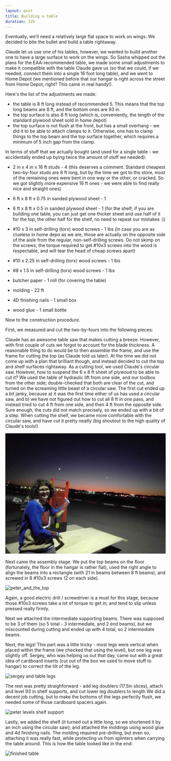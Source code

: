 ```yaml
---
layout: post
title: Building a table
duration: 12h
---
```


Eventually, we'll need a relatively large flat space to work on wings. We decided to bite the bullet and build a table rightaway. 

Claude let us use one of his tables, however, we wanted to build another one to have a large surface to work on the wings. So Sasha whipped out the plans 
for the EAA-recommended table, we made some small adjustments to make it compatible with the table Claude gave us
(so that we could, if we needed, connect them into a single 16 foot long table), and we went to Home Depot (we mentioned before that our hangar is right across the street from Home Depot, right? This came in real handy!). 

Here's the list of the adjustments we made: 

 - the table is 8 ft long instead of recommended 5. This means that the top long beams are 8 ft, and the bottom ones are 93 in.
 - the top surface is also 8 ft long (which is, conveniently, the length of the standard plywood sheet sold in home depot)
 - the top surface is not flush at the front, but has a small overhang - we did it to be able to attach clamps to it. Otherwise,
   one has to clamp things to the top beam and the top surface together, which requires a minimum of 5 inch gap from the clamp. 

In terms of stuff that we actually bought (and used for a single table - we accidentally ended up bying twice the amount of stuff we needed):
 - 2 in x 4 in x 16 ft studs - 4 (this deserves a comment. Standard cheapest two-by-four studs are 8 ft long, but by the time we got
   to the store, most of the remaining ones were bent in one way or the other, or cracked. So we got slightly more expensive 16 ft ones - 
   we were able to find really nice and straight ones)

 - 6 ft x 8 ft x 0.75 in sanded plywood sheet - 1
 - 6 ft x 8 ft x 0.5 in sanded plywood sheet - 1 (for the shelf; if you are building one table, you can just get one thicker sheet and use 
   half of it for the top, the other half for the shelf, no need to repeat our mistakes :))

 - #10 x 3 in self-drilling (torx) wood screws - 1 lbs (in case you are as clueless in home depo as we are, those are actually on the opposite side of the aisle from the regular, non-self-drilling screws. Do not skimp on the screws, the torque required to get #10x3 screws into the wood is respectable, and will tear the head of cheap screws apart)
 - #10 x 2.25 in self-drilling (torx) wood screws - 1 lbs
 - #8 x 1.5 in self-drilling (torx) wood screws - 1 lbs
 - butcher paper - 1 roll (for covering the table)
 - molding - 22 ft
 - 4D finishing nails - 1 small box
 - wood glue - 1 small bottle

Now to the construction procedure. 

First, we measured and cut the two-by-fours into the following pieces:

Claude has an awesome table saw that makes cutting a breeze. However, with first couple of cuts we forgot to account for the blade thickness. 
A reasonable thing to do would be to then assemble the frame, and use the frame for cutting the top (as Claude told us later). 
At the time we did not come up with a plan that brilliant though, and instead decided to cut the top and shelf surfaces rightaway. As a cutting tool, we used Claude's circular saw. However, how to suspend the 6 x 8 ft sheet of plywood to be able to cut it? We used the table of hydraulic lift from one side, and our toolbox from the other side; double-checked that both are clear of the cut, and turned on the screaming little beast of a circular saw. 
The first cut ended up a bit janky, because a) it was the first time either of us has used a circular saw, and b) we have not figured out how to cut all 8 ft in one pass, and instead tried to cut 4 ft from one side, and then 4 ft from the opposite side. Sure enough, the cuts did not match precisely, 
so we ended up with a bit of a step. 
When cutting the shelf, we became more comfortable with the circular saw, and have cut it pretty neatly (big shoutout to the high quality of Claude's tools!)

![sashe and plywood cutting setup](/images/IMG_20190930_193846.jpg)

Next came the assembly stage. 
We put the top beams on the floor (fortunately, the floor in the hangar is rather flat), used the right angle to align the beams into a rectangle (with 21 in beams between 8 ft beams), and screwed in 8 #10x3 screws (2 on each side).  

![peter_and_the_top](/images/20191002_205157.jpg)

Again, a good electric drill / screwdriver is a must for this stage, because those #10x3 screws take a lot of torque to get in; and tend to slip 
unless pressed really firmly. 

Next we attached the intermediate supporting beams. There was supposed to be 3 of them (so 5 total - 3 intermediate, and 2 end beams), but we miscounted during cutting and ended up with 4 total, so 2 intermediate beams.

Next, the legs! This part was a little tricky - most legs were vertical when placed within the frame (we checked that using the level), but one leg was slightly off. Sergey, who was helping us out that day, came out with a great idea of cardboard inserts (cut out of the box we used to move stuff to hangar) to correct the tilt of the leg. 

![sergey and table legs](/images/20191005_181812_HDR.jpg)

The rest was pretty straighforward - add leg doublers (17.5in slices), attach and level 93 in shelf supports, and cut lower leg doublers to length
We did a decent job cutting, but to make the bottoms of the legs perfectly flush, we needed some of those cardboard spacers again.

![peter levels shelf support](/images/20191005_181815.jpg)

Lastly, we added the shelf (it turned out a little long, so we shortened it by an inch using the circular saw); and attached the moldings using wood
glue and 4d finishing nails. The molding required pre-drilling, but even so, attaching it was really fast, while protecting us from splinters when carrying 
the table around. This is how the table looked like in the end:

![finished table](/images/2019-10-06-table.jpg)
